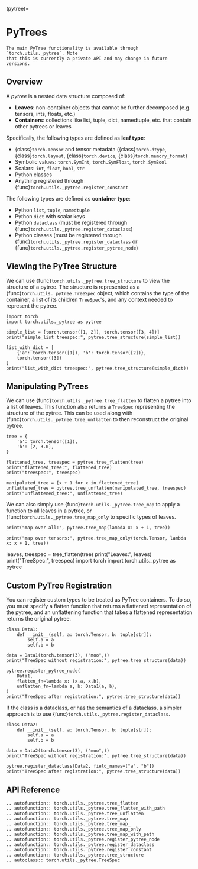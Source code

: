 (pytree)=

# PyTrees

```{warning}
The main PyTree functionality is available through `torch.utils._pytree`. Note
that this is currently a private API and may change in future versions.
```

## Overview

A *pytree* is a nested data structure composed of:

* **Leaves**: non-container objects that cannot be further decomposed (e.g. tensors, ints, floats, etc.)
* **Containers**: collections like list, tuple, dict, namedtuple, etc. that contain other pytrees or leaves

Specifically, the following types are defined as **leaf type**:

* {class}`torch.Tensor` and tensor metadata ({class}`torch.dtype`, {class}`torch.layout`, {class}`torch.device`, {class}`torch.memory_format`)
* Symbolic values: `torch.SymInt`, `torch.SymFloat`, `torch.SymBool`
* Scalars: `int`, `float`, `bool`, `str`
* Python classes
* Anything registered through {func}`torch.utils._pytree.register_constant`

The following types are defined as **container type**:

* Python `list`, `tuple`, `namedtuple`
* Python `dict` with scalar keys
* Python `dataclass` (must be registered through {func}`torch.utils._pytree.register_dataclass`)
* Python classes (must be registered through {func}`torch.utils._pytree.register_dataclass` or {func}`torch.utils._pytree.register_pytree_node`)

## Viewing the PyTree Structure

We can use {func}`torch.utils._pytree.tree_structure` to view the
structure of a pytree. The structure is represented as a
{func}`torch.utils._pytree.TreeSpec` object, which contains the type of the
container, a list of its children `TreeSpec`'s, and any context needed to
represent the pytree.

```{code-cell}
import torch
import torch.utils._pytree as pytree

simple_list = [torch.tensor([1, 2]), torch.tensor([3, 4])]
print("simple_list treespec:", pytree.tree_structure(simple_list))

list_with_dict = [
    {'a': torch.tensor([1]), 'b': torch.tensor([2])},
    torch.tensor([3])
]
print("list_with_dict treespec:", pytree.tree_structure(simple_dict))
```

## Manipulating PyTrees

We can use {func}`torch.utils._pytree.tree_flatten` to flatten a pytree into a
list of leaves. This function also returns a `TreeSpec` representing the
structure of the pytree. This can be used along with
{func}`torch.utils._pytree.tree_unflatten` to then reconstruct the original pytree.

```{code-cell}
tree = {
    'a': torch.tensor([1]),
    'b': [2, 3.0],
}

flattened_tree, treespec = pytree.tree_flatten(tree)
print("flattened_tree:", flattened_tree)
print("treespec:", treespec)
```

```{code-cell}
manipulated_tree = [x + 1 for x in flattened_tree]
unflattened_tree = pytree.tree_unflatten(manipulated_tree, treespec)
print("unflattened_tree:", unflattened_tree)
```

We can also simply use {func}`torch.utils._pytree.tree_map` to apply a function
to all leaves in a pytree, or {func}`torch.utils._pytree.tree_map_only` to
specific types of leaves.

```{code-cell}
print("map over all:", pytree.tree_map(lambda x: x + 1, tree))

print("map over tensors:", pytree.tree_map_only(torch.Tensor, lambda x: x + 1, tree))
```

leaves, treespec = tree_flatten(tree)
print("Leaves:", leaves)
print("TreeSpec:", treespec)
import torch
import torch.utils._pytree as pytree

## Custom PyTree Registration

You can register custom types to be treated as PyTree containers. To do so, you
must specify a flatten function that returns a flattened representation of the
pytree, and an unflattening function that takes a flattened representation
returns the original pytree.

```{code-cell}
class Data1:
    def __init__(self, a: torch.Tensor, b: tuple[str]):
        self.a = a
        self.b = b

data = Data1(torch.tensor(3), ("moo",))
print("TreeSpec without registration:", pytree.tree_structure(data))

pytree.register_pytree_node(
    Data1,
    flatten_fn=lambda x: (x.a, x.b),
    unflatten_fn=lambda a, b: Data1(a, b),
)
print("TreeSpec after registration:", pytree.tree_structure(data))
```


If the class is a dataclass, or has the semantics of a dataclass, a simpler
approach is to use {func}`torch.utils._pytree.register_dataclass`.

```{code-cell}
class Data2:
    def __init__(self, a: torch.Tensor, b: tuple[str]):
        self.a = a
        self.b = b

data = Data2(torch.tensor(3), ("moo",))
print("TreeSpec without registration:", pytree.tree_structure(data))

pytree.register_dataclass(Data2, field_names=["a", "b"])
print("TreeSpec after registration:", pytree.tree_structure(data))
```

## API Reference

```{eval-rst}
.. autofunction:: torch.utils._pytree.tree_flatten
.. autofunction:: torch.utils._pytree.tree_flatten_with_path
.. autofunction:: torch.utils._pytree.tree_unflatten
.. autofunction:: torch.utils._pytree.tree_map
.. autofunction:: torch.utils._pytree.tree_map_
.. autofunction:: torch.utils._pytree.tree_map_only
.. autofunction:: torch.utils._pytree.tree_map_with_path
.. autofunction:: torch.utils._pytree.register_pytree_node
.. autofunction:: torch.utils._pytree.register_dataclass
.. autofunction:: torch.utils._pytree.register_constant
.. autofunction:: torch.utils._pytree.tree_structure
.. autoclass:: torch.utils._pytree.TreeSpec
```
